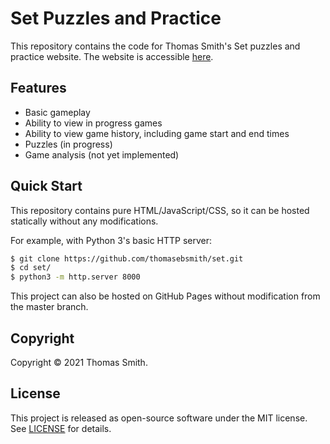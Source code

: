# Set Puzzles and Practice
This repository contains the code for Thomas Smith's Set puzzles and practice
website. The website is accessible
[here](https://thomasebsmith.github.io/set/).

## Features
- Basic gameplay
- Ability to view in progress games
- Ability to view game history, including game start and end times
- Puzzles (in progress)
- Game analysis (not yet implemented)

## Quick Start
This repository contains pure HTML/JavaScript/CSS, so it can be hosted
statically without any modifications.

For example, with Python 3's basic HTTP server:
```sh
$ git clone https://github.com/thomasebsmith/set.git
$ cd set/
$ python3 -m http.server 8000
```

This project can also be hosted on GitHub Pages without modification from
the master branch.

## Copyright
Copyright © 2021 Thomas Smith.

## License
This project is released as open-source software under the MIT license. See
[LICENSE](./LICENSE) for details.
